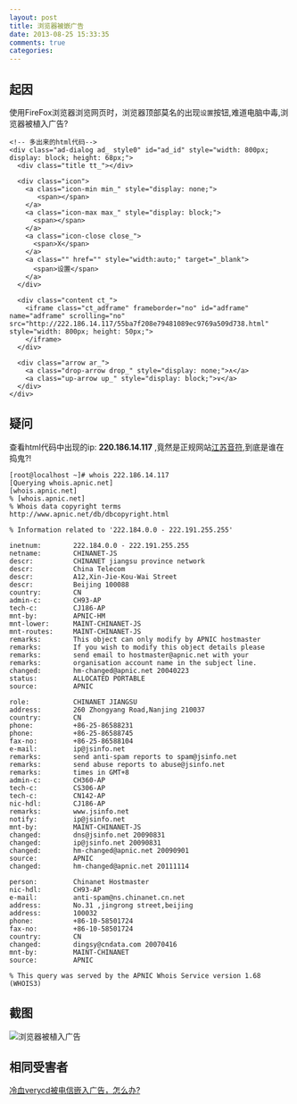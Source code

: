 ```yaml
---
layout: post
title: 浏览器被嵌广告
date: 2013-08-25 15:33:35
comments: true
categories: 
---
```

## 起因

使用FireFox浏览器浏览网页时，浏览器顶部莫名的出现`设置`按钮,难道电脑中毒,浏览器被植入广告?


    <!-- 多出来的html代码-->
    <div class="ad-dialog ad_ style0" id="ad_id" style="width: 800px; display: block; height: 68px;">
      <div class="title tt_"></div>
    
      <div class="icon">
        <a class="icon-min min_" style="display: none;">
           <span></span>
        </a>
        <a class="icon-max max_" style="display: block;">
          <span></span>
        </a>
        <a class="icon-close close_">
          <span>Χ</span>
        </a>
        <a class="" href="" style="width:auto;" target="_blank">
          <span>设置</span>
        </a>
      </div>
    
      <div class="content ct_">
        <iframe class="ct_adframe" frameborder="no" id="adframe" name="adframe" scrolling="no" src="http://222.186.14.117/55ba7f208e79481089ec9769a509d738.html" style="width: 800px; height: 50px;">
        </iframe>
      </div>
    
      <div class="arrow ar_">
        <a class="drop-arrow drop_" style="display: none;">∧</a>
        <a class="up-arrow up_" style="display: block;">∨</a>
      </div>
    </div>

## 疑问

查看html代码中出现的ip: **220.186.14.117** ,竟然是正规网站[江苏音符](www.jsinfo.net),到底是谁在捣鬼?!


    [root@localhost ~]# whois 222.186.14.117
    [Querying whois.apnic.net]
    [whois.apnic.net]
    % [whois.apnic.net]
    % Whois data copyright terms    http://www.apnic.net/db/dbcopyright.html
    
    % Information related to '222.184.0.0 - 222.191.255.255'
    
    inetnum:        222.184.0.0 - 222.191.255.255
    netname:        CHINANET-JS
    descr:          CHINANET jiangsu province network
    descr:          China Telecom
    descr:          A12,Xin-Jie-Kou-Wai Street
    descr:          Beijing 100088
    country:        CN
    admin-c:        CH93-AP
    tech-c:         CJ186-AP
    mnt-by:         APNIC-HM
    mnt-lower:      MAINT-CHINANET-JS
    mnt-routes:     MAINT-CHINANET-JS
    remarks:        This object can only modify by APNIC hostmaster
    remarks:        If you wish to modify this object details please
    remarks:        send email to hostmaster@apnic.net with your
    remarks:        organisation account name in the subject line.
    changed:        hm-changed@apnic.net 20040223
    status:         ALLOCATED PORTABLE
    source:         APNIC
    
    role:           CHINANET JIANGSU
    address:        260 Zhongyang Road,Nanjing 210037
    country:        CN
    phone:          +86-25-86588231
    phone:          +86-25-86588745
    fax-no:         +86-25-86588104
    e-mail:         ip@jsinfo.net
    remarks:        send anti-spam reports to spam@jsinfo.net
    remarks:        send abuse reports to abuse@jsinfo.net
    remarks:        times in GMT+8
    admin-c:        CH360-AP
    tech-c:         CS306-AP
    tech-c:         CN142-AP
    nic-hdl:        CJ186-AP
    remarks:        www.jsinfo.net
    notify:         ip@jsinfo.net
    mnt-by:         MAINT-CHINANET-JS
    changed:        dns@jsinfo.net 20090831
    changed:        ip@jsinfo.net 20090831
    changed:        hm-changed@apnic.net 20090901
    source:         APNIC
    changed:        hm-changed@apnic.net 20111114
    
    person:         Chinanet Hostmaster
    nic-hdl:        CH93-AP
    e-mail:         anti-spam@ns.chinanet.cn.net
    address:        No.31 ,jingrong street,beijing
    address:        100032
    phone:          +86-10-58501724
    fax-no:         +86-10-58501724
    country:        CN
    changed:        dingsy@cndata.com 20070416
    mnt-by:         MAINT-CHINANET
    source:         APNIC
    
    % This query was served by the APNIC Whois Service version 1.68 (WHOIS3)

## 截图

![浏览器被植入广告](/photos/2013-08-25-23-add_id.png)

## 相同受害者

[冷血verycd被电信嵌入广告，怎么办?](http://www.oschina.net/question/203053_123075)

